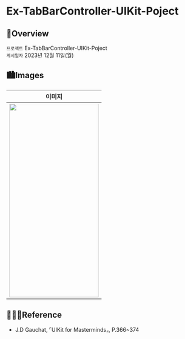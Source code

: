 # Ex-TabBarController-UIKit-Poject
## 🍎Overview
`프로젝트` Ex-TabBarController-UIKit-Poject <br>
`게시일자` 2023년 12월 11일(월) <br>

## 🏙️Images

| 이미지 |
| :--: |
| <img src="https://github.com/rlarjsdn3/navigation-controller-uikit-practice/assets/21079970/7e44fb8f-a2db-4bae-9d88-58882210763f" align="center" width="235" height="511"> |
 
## 👩🏻‍💻Reference

* J.D Gauchat, ⌜UIKit for Masterminds⌟, P.366~374


